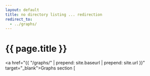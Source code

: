 ```yaml
---
layout: default
title: no directory listing ... redirection
redirect_to:
  - ../graphs/
---
```

# {{ page.title }}

<a href="{{ "/graphs/" | prepend: site.baseurl | prepend: site.url }}" target="_blank">Graphs section</a>
[
